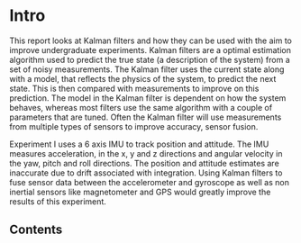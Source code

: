 # Intro 
This report looks at Kalman filters and how they can be used with the aim to improve undergraduate experiments. Kalman filters are a optimal estimation algorithm used to predict the true state (a description of the system) from a set of noisy measurements. The Kalman filter uses the current state along with a model, that reflects the physics of the system, to predict the next state. This is then compared with measurements to improve on this prediction. The model in the Kalman filter is dependent on how the system behaves, whereas most filters use the same algorithm with a couple of parameters that are tuned. Often the Kalman filter will use measurements from multiple types of sensors to improve accuracy, sensor fusion.

Experiment I uses a 6 axis IMU to track position and attitude. The IMU measures acceleration, in the x, y and z directions and angular velocity in the yaw, pitch and roll directions. The position and attitude estimates are inaccurate due to drift associated with integration. Using Kalman filters to fuse sensor data between the accelerometer and gyroscope as well as non inertial sensors like magnetometer and GPS would greatly improve the results of this experiment.


## Contents
```{tableofcontents}
```
 